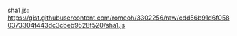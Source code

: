 sha1.js: https://gist.githubusercontent.com/romeoh/3302256/raw/cdd56b91d6f0580373304f443dc3cbeb9528f520/sha1.js
